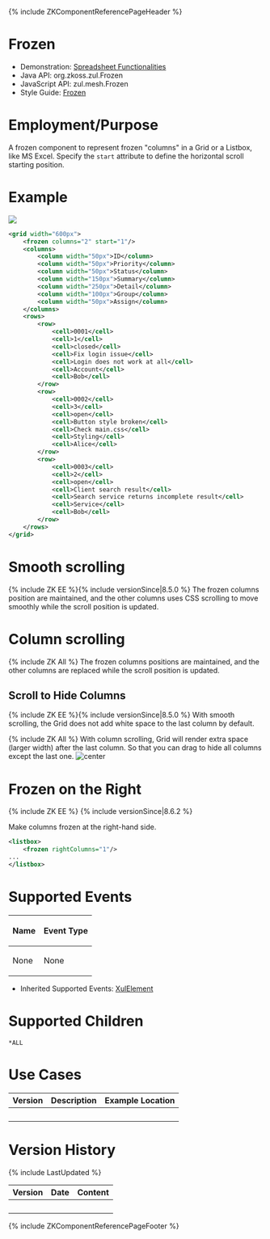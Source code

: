 {% include ZKComponentReferencePageHeader %}

# Frozen

- Demonstration: [Spreadsheet
  Functionalities](http://www.zkoss.org/zkdemo/grid/spreadsheet_functionalities)
- Java API: <javadoc>org.zkoss.zul.Frozen</javadoc>
- JavaScript API: <javadoc directory="jsdoc">zul.mesh.Frozen</javadoc>
- Style Guide: [
  Frozen](ZK_Style_Guide/XUL_Component_Specification/Frozen)

# Employment/Purpose

A frozen component to represent frozen "columns" in a Grid or a Listbox,
like MS Excel. Specify the `start` attribute to define the horizontal
scroll starting position.

# Example

![](_ZKComRef_Frozen_Example.png)

``` xml
<grid width="600px">
    <frozen columns="2" start="1"/>
    <columns>
        <column width="50px">ID</column>
        <column width="50px">Priority</column>
        <column width="50px">Status</column>
        <column width="150px">Summary</column>
        <column width="250px">Detail</column>
        <column width="100px">Group</column>
        <column width="50px">Assign</column>
    </columns>
    <rows>
        <row>
            <cell>0001</cell>
            <cell>1</cell>
            <cell>closed</cell>
            <cell>Fix login issue</cell>
            <cell>Login does not work at all</cell>
            <cell>Account</cell>
            <cell>Bob</cell>
        </row>
        <row>
            <cell>0002</cell>
            <cell>3</cell>
            <cell>open</cell>
            <cell>Button style broken</cell>
            <cell>Check main.css</cell>
            <cell>Styling</cell>
            <cell>Alice</cell>
        </row>
        <row>
            <cell>0003</cell>
            <cell>2</cell>
            <cell>open</cell>
            <cell>Client search result</cell>
            <cell>Search service returns incomplete result</cell>
            <cell>Service</cell>
            <cell>Bob</cell>
        </row>
    </rows>
</grid>
```

# Smooth scrolling

{% include ZK EE %}{% include versionSince\|8.5.0 %} The frozen columns
position are maintained, and the other columns uses CSS scrolling to
move smoothly while the scroll position is updated.

# Column scrolling

{% include ZK All %} The frozen columns positions are maintained, and
the other columns are replaced while the scroll position is updated.

## Scroll to Hide Columns

{% include ZK EE %}{% include versionSince\|8.5.0 %} With smooth
scrolling, the Grid does not add white space to the last column by
default.

{% include ZK All %} With column scrolling, Grid will render extra space
(larger width) after the last column. So that you can drag to hide all
columns except the last one. ![ center](hide-columns.png " center")

# Frozen on the Right

{% include ZK EE %} {% include versionSince\|8.6.2 %}

Make columns frozen at the right-hand side.

``` xml
<listbox>
    <frozen rightColumns="1"/>
...
</listbox>
```

# Supported Events

<table>
<thead>
<tr class="header">
<th><center>
<p>Name</p>
</center></th>
<th><center>
<p>Event Type</p>
</center></th>
</tr>
</thead>
<tbody>
<tr class="odd">
<td><p>None</p></td>
<td><p>None</p></td>
</tr>
</tbody>
</table>

- Inherited Supported Events: [
  XulElement](ZK_Component_Reference/Base_Components/XulElement#Supported_Events)

# Supported Children

`*ALL`

# Use Cases

| Version | Description | Example Location |
|---------|-------------|------------------|
|         |             |                  |

# Version History

{% include LastUpdated %}

| Version | Date | Content |
|---------|------|---------|
|         |      |         |

{% include ZKComponentReferencePageFooter %}
